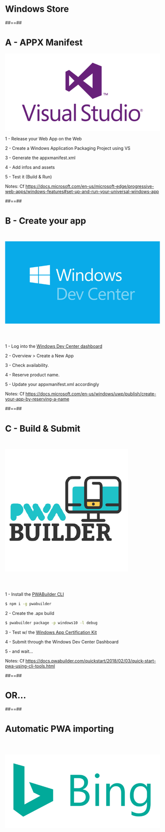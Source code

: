 <!-- .slide: class="transition-white fire-bg-blue fire-specific-slide" data-background="css/theme/legacy/images/background_blue.png" -->

# Windows Store

##==##

# A - APPX Manifest

<div class="multicol">
  <div class="col">

![center h-400](./assets/images/visual-studio-logo.png)
    
  </div>
  <div class="col">

1 - Release your Web App on the Web

2 - Create a Windows Application Packaging Project using VS

3 - Generate the appxmanifest.xml

4 - Add infos and assets

5 - Test it (Build & Run)

  </div>
</div>

Notes:
Cf https://docs.microsoft.com/en-us/microsoft-edge/progressive-web-apps/windows-features#set-up-and-run-your-universal-windows-app

##==##

# B - Create your app


<div class="multicol">

  <div class="col">

  <br>

![center h-400](./assets/images/windows-dev-center.jpg)

  </div>
  <div class="col">

  <br><br>

1 - Log into the [Windows Dev Center dashboard](https://developer.microsoft.com/en-us/dashboard/windows/overview)

2 - Overview > Create a New App

3 - Check availability.

4 - Reserve product name.

5 - Update your appxmanifest.xml accordingly

  </div>
</div>

Notes:
Cf https://docs.microsoft.com/en-us/windows/uwp/publish/create-your-app-by-reserving-a-name

##==##


# C - Build & Submit

<div class="multicol">
  <div class="col">
<br>

![center h-400](./assets/images/pwabuilder-logo.png)

  </div>
  <div class="col">

<br><br>

1 - Install the [PWABuilder CLI](https://www.npmjs.com/package/pwabuilder)

```bash
$ npm i -g pwabuilder
```

2 - Create the .apx build

```bash
$ pwabuilder package -p windows10 -l debug
```

3 - Test w/ the [Windows App Certification Kit](https://developer.microsoft.com/en-us/windows/develop/app-certification-kit)

4 - Submit through the Windows Dev Center Dashboard

5 - and wait...

  </div>
</div>

Notes:
Cf https://docs.pwabuilder.com/quickstart/2018/02/03/quick-start-pwa-using-cli-tools.html

##==##

# OR...

##==##

<!-- .slide: class="flex-row" -->

# Automatic PWA importing

<br><br>

![center](./assets/images/bing-logo.png)
